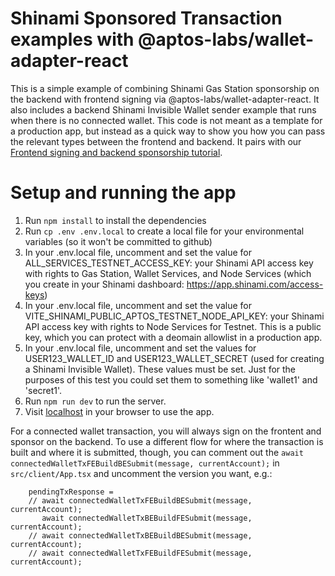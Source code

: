 # Shinami Sponsored Transaction examples with @aptos-labs/wallet-adapter-react
This is a simple example of combining Shinami Gas Station sponsorship on the backend with frontend signing via @aptos-labs/wallet-adapter-react. It also includes a backend Shinami Invisible Wallet sender example that runs when there is no connected wallet. This code is not meant as a template for a production app, but instead as a quick way to show you how you can pass the relevant types between the frontend and backend. It pairs with our [Frontend signing and backend sponsorship tutorial](https://docs.shinami.com/docs/aptos-frontend-signing-with-backend-sponsorship). 

# Setup and running the app
1. Run `npm install` to install the dependencies
2. Run `cp .env .env.local` to create a local file for your environmental variables (so it won't be committed to github)
3. In your .env.local file, uncomment and set the value for ALL_SERVICES_TESTNET_ACCESS_KEY: your Shinami API access key with rights to Gas Station, Wallet Services, and Node Services (which you create in your Shinami dashboard: https://app.shinami.com/access-keys)
4. In your .env.local file, uncomment and set the value for VITE_SHINAMI_PUBLIC_APTOS_TESTNET_NODE_API_KEY: your Shinami API access key with rights to Node Services for Testnet. This is a public key, which you can protect with a deomain allowlist in a production app.
5. In your .env.local file, uncomment and set the values for USER123_WALLET_ID and USER123_WALLET_SECRET (used for creating a Shinami Invisible Wallet). These values must be set. Just for the purposes of this test you could set them to something like 'wallet1' and 'secret1'.
6. Run `npm run dev` to run the server.  
7. Visit [localhost](http://localhost:3000/) in your browser to use the app.


For a connected wallet transaction, you will always sign on the frontent and sponsor on the backend. To use a different flow for where the transaction is built and where it is submitted, though, you can comment out the `await connectedWalletTxFEBuildBESubmit(message, currentAccount);` in `src/client/App.tsx` and uncomment the version you want, e.g.:

        pendingTxResponse = 
        // await connectedWalletTxFEBuildBESubmit(message, currentAccount);
           await connectedWalletTxBEBuildFESubmit(message, currentAccount);
        // await connectedWalletTxBEBuildBESubmit(message, currentAccount);
        // await connectedWalletTxFEBuildFESubmit(message, currentAccount);